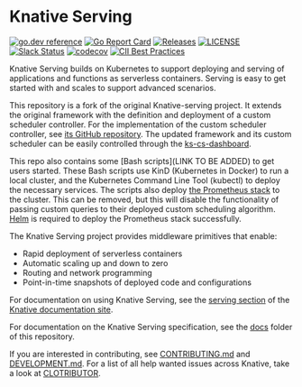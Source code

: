 # Knative Serving

[![go.dev reference](https://img.shields.io/badge/go.dev-reference-007d9c?logo=go&logoColor=white)](https://pkg.go.dev/github.com/knative/serving)
[![Go Report Card](https://goreportcard.com/badge/knative/serving)](https://goreportcard.com/report/knative/serving)
[![Releases](https://img.shields.io/github/release-pre/knative/serving.svg?sort=semver)](https://github.com/knative/serving/releases)
[![LICENSE](https://img.shields.io/github/license/knative/serving.svg)](https://github.com/knative/serving/blob/main/LICENSE)
[![Slack Status](https://img.shields.io/badge/slack-join_chat-white.svg?logo=slack&style=social)](https://cloud-native.slack.com/archives/C04LGHDR9K7)
[![codecov](https://codecov.io/gh/knative/serving/branch/main/graph/badge.svg)](https://codecov.io/gh/knative/serving)
[![CII Best Practices](https://bestpractices.coreinfrastructure.org/projects/5913/badge)](https://bestpractices.coreinfrastructure.org/projects/5913)

Knative Serving builds on Kubernetes to support deploying and serving of
applications and functions as serverless containers. Serving is easy to get
started with and scales to support advanced scenarios.

This repository is a fork of the original Knative-serving project. It extends
the original framework with the definition and deployment of a custom scheduler controller.
For the implementation of the custom scheduler controller, see [its GitHub repository](https://github.com/Tarik-Kada/custom-scheduler-controller).
The updated framework and its custom scheduler can be easily controlled through the [ks-cs-dashboard](https://github.com/Tarik-Kada/kc-cs-dashboard).

This repo also contains some [Bash scripts](LINK TO BE ADDED) to get users started. These Bash scripts
use KinD (Kubernetes in Docker) to run a local cluster, and the Kubernetes Command Line Tool (kubectl)
to deploy the necessary services. The scripts also deploy [the Prometheus stack](https://github.com/prometheus-community/helm-charts/tree/main/charts/kube-prometheus-stack)
to the cluster. This can be removed, but this will disable the functionality of passing custom queries
to their deployed custom scheduling algorithm. [Helm](https://helm.sh/docs/intro/install/) is required to deploy the Prometheus stack successfully.

The Knative Serving project provides middleware primitives that enable:

- Rapid deployment of serverless containers
- Automatic scaling up and down to zero
- Routing and network programming
- Point-in-time snapshots of deployed code and configurations

For documentation on using Knative Serving, see the
[serving section](https://www.knative.dev/docs/serving/) of the
[Knative documentation site](https://www.knative.dev/docs).

For documentation on the Knative Serving specification, see the
[docs](https://github.com/knative/serving/tree/main/docs) folder of this
repository.

If you are interested in contributing, see [CONTRIBUTING.md](./CONTRIBUTING.md)
and [DEVELOPMENT.md](./DEVELOPMENT.md). For a list of all help wanted issues
across Knative, take a look at [CLOTRIBUTOR](https://clotributor.dev/search?project=knative&page=1).
